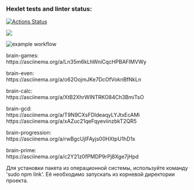 ### Hexlet tests and linter status:
[![Actions Status](https://github.com/shtormlbt/frontend-project-lvl1/workflows/hexlet-check/badge.svg)](https://github.com/shtormlbt/frontend-project-lvl1/actions)

<p dir="auto">
<a href="https://codeclimate.com/github/shtormlbt/brain-games/maintainability"><img src="https://api.codeclimate.com/v1/badges/a35b272be86137db6d48/maintainability" /></a>


![example workflow](https://github.com/shtormlbt/brain-games/actions/workflows/workflowT.yml/badge.svg)

<p>brain-games:<br>
https://asciinema.org/a/Ln35m6kLhWniCqcHPBAFIMVWy</p>

<p>brain-even:<br>
https://asciinema.org/a/o62OojmJKe7DcOfVoknBfNkLn</p>

<p>brain-calc:<br>
https://asciinema.org/a/XtB2XhrWINTRKO84Ch3BmiTsO</p>

<p>brain-gcd:<br>
https://asciinema.org/a/T9N9CXsFDldeaqyLYJtxEcAMi<br>
https://asciinema.org/a/xAZuc21qeFqyeviinzbkT2QR5</p>

<p>brain-progression:<br>
https://asciinema.org/a/rwBgcUjIFAyjs00HXtpU1hD1x</p>

<p>brain-prime:<br>
https://asciinema.org/a/c2Y21z0fPMDP9rPj8Xge7jHpd</p>


<p>Для установки пакета из операционной системы, используйте команду 'sudo npm link'. Её необходимо запускать из корневой директории проекта.</p>